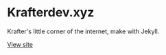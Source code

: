 # Krafterdev.xyz

Krafter's little corner of the internet, make with Jekyll.

[View site](https://krafterdev.xyz)